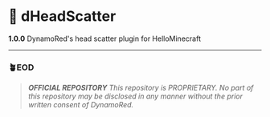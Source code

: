 # 🌆 dHeadScatter
**1.0.0** DynamoRed's head scatter plugin for HelloMinecraft

---

### 🪴EOD
> ***OFFICIAL REPOSITORY**
This repository is PROPRIETARY. No part of this repository
may be disclosed in any manner without the prior written consent of DynamoRed.*